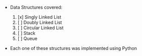 * Data Structures covered:
    1. [x] Singly Linked List
    2. [ ] Doubly Linked List
    3. [ ] Circular Linked List
    4. [ ] Stack
    5. [ ] Queue

* Each one of these structures was implemented using Python